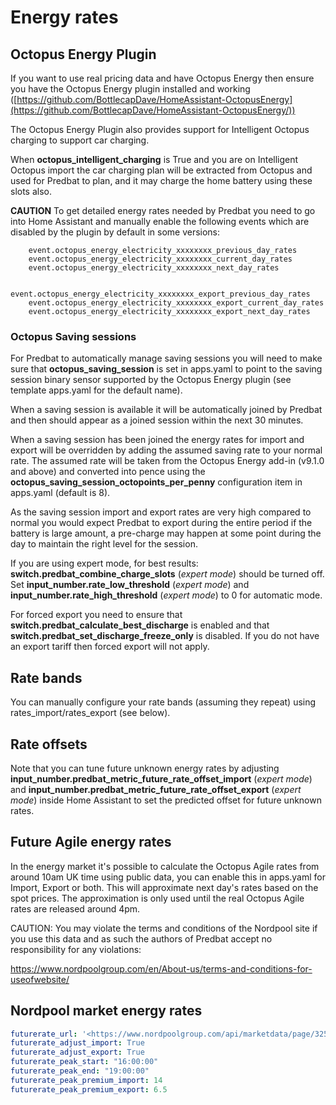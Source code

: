 # Energy rates

## Octopus Energy Plugin

If you want to use real pricing data and have Octopus Energy then ensure you have the Octopus Energy plugin installed and working
([https://github.com/BottlecapDave/HomeAssistant-OctopusEnergy](https://github.com/BottlecapDave/HomeAssistant-OctopusEnergy/))

The Octopus Energy Plugin also provides support for Intelligent Octopus charging to support car charging.

When **octopus_intelligent_charging** is True and you are on Intelligent Octopus import the car charging plan will be
extracted from Octopus and used for Predbat to plan, and it may charge the home battery using these slots also.

 **CAUTION** To get detailed energy rates needed by Predbat you need to go into Home Assistant and manually enable the following
 events which are disabled by the plugin by default in some versions:

```
    event.octopus_energy_electricity_xxxxxxxx_previous_day_rates
    event.octopus_energy_electricity_xxxxxxxx_current_day_rates
    event.octopus_energy_electricity_xxxxxxxx_next_day_rates

    event.octopus_energy_electricity_xxxxxxxx_export_previous_day_rates
    event.octopus_energy_electricity_xxxxxxxx_export_current_day_rates
    event.octopus_energy_electricity_xxxxxxxx_export_next_day_rates
```  

### Octopus Saving sessions

For Predbat to automatically manage saving sessions you will need to make sure that **octopus_saving_session** is set
in apps.yaml to point to the saving session binary sensor supported by the Octopus Energy plugin (see template apps.yaml
for the default name).

When a saving session is available it will be automatically joined by Predbat and then should appear as a joined session
within the next 30 minutes.

When a saving session has been joined the energy rates for import and export will be overridden by adding the assumed saving rate
to your normal rate. The assumed rate will be taken from the Octopus Energy add-in (v9.1.0 and above) and converted into pence
using the **octopus_saving_session_octopoints_per_penny** configuration item in apps.yaml (default is 8).

As the saving session import and export rates are very high compared to normal you would expect Predbat to export during the entire
period if the battery is large amount, a pre-charge may happen at some point during the day to maintain the right level for the session.

If you are using expert mode, for best results: **switch.predbat_combine_charge_slots** (_expert mode_) should be turned off.
Set **input_number.rate_low_threshold** (_expert mode_) and **input_number.rate_high_threshold** (_expert mode_) to 0 for automatic mode.

For forced export you need to ensure that **switch.predbat_calculate_best_discharge** is enabled and that **switch.predbat_set_discharge_freeze_only** is disabled.
If you do not have an export tariff then forced export will not apply.

## Rate bands

You can manually configure your rate bands (assuming they repeat) using rates_import/rates_export (see below).

## Rate offsets

Note that you can tune future unknown energy rates by adjusting **input_number.predbat_metric_future_rate_offset_import**
(_expert mode_) and **input_number.predbat_metric_future_rate_offset_export** (_expert mode_) inside Home Assistant
to set the predicted offset for future unknown rates.

## Future Agile energy rates

In the energy market it's possible to calculate the Octopus Agile rates from around 10am UK time using public data, you can
enable this in apps.yaml for Import, Export or both. This will approximate next day's rates based on the spot prices.
The approximation is only used until the real Octopus Agile rates are released around 4pm.

CAUTION: You may violate the terms and conditions of the Nordpool site if you use this data and as such the authors of
Predbat accept no responsibility for any violations:

<https://www.nordpoolgroup.com/en/About-us/terms-and-conditions-for-useofwebsite/>

## Nordpool market energy rates

```yaml
futurerate_url: '<https://www.nordpoolgroup.com/api/marketdata/page/325?currency=GBP>'
futurerate_adjust_import: True
futurerate_adjust_export: True
futurerate_peak_start: "16:00:00"
futurerate_peak_end: "19:00:00"
futurerate_peak_premium_import: 14
futurerate_peak_premium_export: 6.5
```
